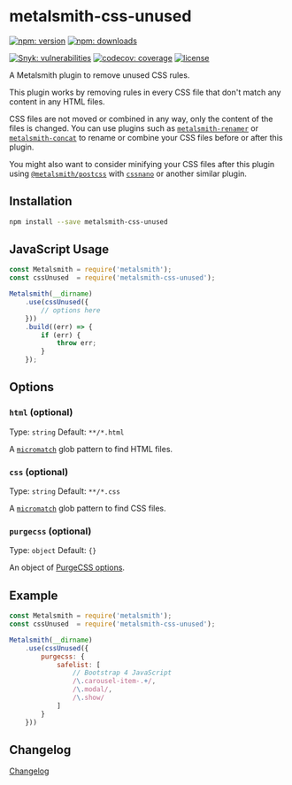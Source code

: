 # metalsmith-css-unused

[![npm: version](https://img.shields.io/npm/v/metalsmith-css-unused?color=%23cc3534&label=version&logo=npm&logoColor=white)](https://www.npmjs.com/package/metalsmith-css-unused)
[![npm: downloads](https://img.shields.io/npm/dw/metalsmith-css-unused?color=%23cc3534&logo=npm&logoColor=white)](https://www.npmjs.com/package/metalsmith-css-unused)

[![Snyk: vulnerabilities](https://snyk.io/test/npm/metalsmith-css-unused/badge.svg)](https://snyk.io/test/npm/metalsmith-css-unused)
[![codecov: coverage](https://img.shields.io/codecov/c/github/emmercm/metalsmith-plugins?flag=metalsmith-css-unused&logo=codecov&logoColor=white)](https://codecov.io/gh/emmercm/metalsmith-css-unused)
[![license](https://img.shields.io/github/license/emmercm/metalsmith-plugins?color=blue)](https://github.com/emmercm/metalsmith-plugins/blob/main/LICENSE)

A Metalsmith plugin to remove unused CSS rules.

This plugin works by removing rules in every CSS file that don't match any content in any HTML files.

CSS files are not moved or combined in any way, only the content of the files is changed. You can use plugins such as [`metalsmith-renamer`](https://www.npmjs.com/package/metalsmith-renamer) or [`metalsmith-concat`](https://www.npmjs.com/package/metalsmith-concat) to rename or combine your CSS files before or after this plugin.

You might also want to consider minifying your CSS files after this plugin using [`@metalsmith/postcss`](https://www.npmjs.com/package/@metalsmith/postcss) with [`cssnano`](https://www.npmjs.com/package/cssnano) or another similar plugin.

## Installation

```bash
npm install --save metalsmith-css-unused
```

## JavaScript Usage

```javascript
const Metalsmith = require('metalsmith');
const cssUnused  = require('metalsmith-css-unused');

Metalsmith(__dirname)
    .use(cssUnused({
        // options here
    }))
    .build((err) => {
        if (err) {
            throw err;
        }
    });
```

## Options

### `html` (optional)

Type: `string` Default: `**/*.html`

A [`micromatch`](https://www.npmjs.com/package/micromatch) glob pattern to find HTML files.

### `css` (optional)

Type: `string` Default: `**/*.css`

A [`micromatch`](https://www.npmjs.com/package/micromatch) glob pattern to find CSS files.

### `purgecss` (optional)

Type: `object` Default: `{}`

An object of [PurgeCSS options](https://purgecss.com/configuration.html#options).

## Example

```javascript
const Metalsmith = require('metalsmith');
const cssUnused  = require('metalsmith-css-unused');

Metalsmith(__dirname)
    .use(cssUnused({
        purgecss: {
            safelist: [
                // Bootstrap 4 JavaScript
                /\.carousel-item-.+/,
                /\.modal/,
                /\.show/
            ]
        }
    }))
```

## Changelog

[Changelog](./CHANGELOG.md)
